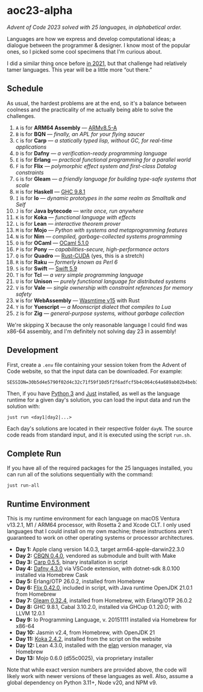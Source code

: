 # aoc23-alpha

_Advent of Code 2023 solved with 25 languages, in alphabetical order._

Languages are how we express and develop computational ideas; a dialogue between the programmer & designer. I know most of the popular ones, so I picked some cool specimens that I'm curious about.

I did a similar thing once before [in 2021](https://github.com/ekzhang/aoc21-alpha), but that challenge had relatively tamer languages. This year will be a little more “out there.”

## Schedule

As usual, the hardest problems are at the end, so it's a balance between coolness and the practicality of me actually being able to solve the challenges.

1. `A` is for **ARM64 Assembly** — [ARMv8.5-A](https://en.wikipedia.org/wiki/AArch64#ARMv8.5-A)
2. `B` is for **BQN** — _finally, an APL for your flying saucer_
3. `C` is for **Carp** — _a statically typed lisp, without GC, for real-time applications_
4. `D` is for **Dafny** — _a verification-ready programming language_
5. `E` is for **Erlang** — _practical functional programming for a parallel world_
6. `F` is for **Flix** — _polymorphic effect system and first-class Datalog constraints_
7. `G` is for **Gleam** — _a friendly language for building type-safe systems that scale_
8. `H` is for **Haskell** — [GHC 9.8.1](https://www.haskell.org/ghc/)
9. `I` is for **Io** — _dynamic prototypes in the same realm as Smalltalk and Self_
10. `J` is for **Java bytecode** — _write once, run anywhere_
11. `K` is for **Koka** — _functional language with effects_
12. `L` is for **Lean** — _interactive theorem prover_
13. `M` is for **Mojo** — _Python with systems and metaprogramming features_
14. `N` is for **Nim** — _compiled, garbage-collected systems programming_
15. `O` is for **OCaml** — [OCaml 5.1.0](https://ocaml.org/releases/5.1.0)
16. `P` is for **Pony** — _capabilities-secure, high-performance actors_
17. `Q` is for **Quadro** — [Rust-CUDA](https://github.com/Rust-GPU/Rust-CUDA) (yes, this is a stretch)
18. `R` is for **Raku** — _formerly known as Perl 6_
19. `S` is for **Swift** — [Swift 5.9](https://www.swift.org/blog/swift-5.9-released/)
20. `T` is for **Tcl** — _a very simple programming language_
21. `U` is for **Unison** — _purely functional language for distributed systems_
22. `V` is for **Vale** — _single ownership with constraint references for memory safety_
23. `W` is for **WebAssembly** — [Wasmtime v15](https://wasmtime.dev/) with Rust
24. `Y` is for **Yuescript** — _a Moonscript dialect that compiles to Lua_
25. `Z` is for **Zig** — _general-purpose systems, without garbage collection_

We're skipping X because the only reasonable language I could find was x86-64 assembly, and I'm definitely not solving day 23 in assembly!

## Development

First, create a `.env` file containing your session token from the Advent of Code website, so that the input data can be downloaded. For example:

```
SESSION=30b5d4e5790f02d4c32c71f59f10d5f2f6adfcf5b4c064c64a689ab02b4beb3e84bf74857e40cc9fe31088972fedeb64
```

Then, if you have [Python 3](https://python.org/) and [Just](https://github.com/casey/just) installed, as well as the language runtime for a given day's solution, you can load the input data and run the solution with:

```
just run <day1|day2|...>
```

Each day's solutions are located in their respective folder `dayN`. The source code reads from standard input, and it is executed using the script `run.sh`.

## Complete Run

If you have all of the required packages for the 25 languages installed, you can run all of the solutions sequentially with the command:

```
just run-all
```

## Runtime Environment

This is my runtime environment for each language on macOS Ventura v13.2.1, M1 / ARM64 processor, with Rosetta 2 and Xcode CLT. I only used languages that I could install on my own machine; these instructions aren't guaranteed to work on other operating systems or processor architectures.

- **Day 1:** Apple clang version 14.0.3, target arm64-apple-darwin22.3.0
- **Day 2:** [CBQN 0.4.0](https://github.com/dzaima/CBQN), vendored as submodule and built with Make
- **Day 3:** [Carp 0.5.5](https://github.com/carp-lang/Carp), binary installation in script
- **Day 4:** [Dafny 4.3.0](https://github.com/dafny-lang/dafny) via VSCode extension, with dotnet-sdk 8.0.100 installed via Homebrew Cask
- **Day 5:** Erlang/OTP 26.0.2, installed from Homebrew
- **Day 6:** [Flix 0.42.0](https://github.com/flix/flix/releases/tag/v0.42.0), included in script, with Java runtime OpenJDK 21.0.1 from Homebrew
- **Day 7:** [Gleam 0.32.4](https://gleam.run/), installed from Homebrew, with Erlang/OTP 26.0.2
- **Day 8:** GHC 9.8.1, Cabal 3.10.2.0, installed via GHCup 0.1.20.0; with LLVM 12.0.1
- **Day 9:** Io Programming Language, v. 20151111 installed via Homebrew for x86-64
- **Day 10:** Jasmin v2.4, from Homebrew, with OpenJDK 21
- **Day 11:** [Koka 2.4.2](https://koka-lang.github.io/koka/doc/book.html), installed from the script on the website
- **Day 12:** Lean 4.3.0, installed with the [elan](https://github.com/leanprover/elan) version manager, via Homebrew
- **Day 13:** Mojo 0.6.0 (d55c0025), via proprietary installer

Note that while exact version numbers are provided above, the code will likely work with newer versions of these languages as well. Also, assume a global dependency on Python 3.11+, Node v20, and NPM v9.
